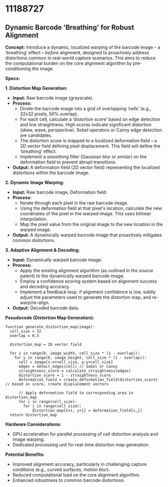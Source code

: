 # 11188727

## Dynamic Barcode 'Breathing' for Robust Alignment

**Concept:** Introduce a dynamic, localized warping of the barcode image – a ‘breathing’ effect – *before* alignment, designed to proactively address distortions common in real-world capture scenarios. This aims to reduce the computational burden on the core alignment algorithm by pre-conditioning the image.

**Specs:**

**1. Distortion Map Generation:**

*   **Input:** Raw barcode image (grayscale).
*   **Process:**
    *   Divide the barcode image into a grid of overlapping ‘cells’ (e.g., 32x32 pixels, 50% overlap).
    *   For each cell, calculate a ‘distortion score’ based on edge detection and line straightness. High scores indicate significant distortion (skew, wave, perspective).  Sobel operators or Canny edge detection are candidates.
    *   The distortion score is mapped to a localized deformation field – a 2D vector field defining pixel displacement.  This field will define the ‘breathing’ effect.
    *   Implement a smoothing filter (Gaussian blur or similar) on the deformation field to prevent abrupt transitions.
*   **Output:** A deformation field (2D vector field) representing the localized distortions within the barcode image.

**2. Dynamic Image Warping:**

*   **Input:** Raw barcode image, Deformation field.
*   **Process:**
    *   Iterate through each pixel in the raw barcode image.
    *   Using the deformation field at that pixel's location, calculate the new coordinates of the pixel in the warped image. This uses bilinear interpolation.
    *   Map the pixel value from the original image to the new location in the warped image.
*   **Output:** A dynamically warped barcode image that proactively mitigates common distortions.

**3. Adaptive Alignment & Decoding:**

*   **Input:** Dynamically warped barcode image.
*   **Process:**
    *   Apply the existing alignment algorithm (as outlined in the source patent) to the dynamically warped barcode image.
    *   Employ a confidence scoring system based on alignment success and decoding accuracy.
    *   Implement a feedback loop: if alignment confidence is low, subtly adjust the parameters used to generate the distortion map, and re-warp/re-align.
*   **Output:** Decoded barcode data.

**Pseudocode (Distortion Map Generation):**

```
function generate_distortion_map(image):
  cell_size = 32
  overlap = 0.5

  distortion_map = 2D vector field

  for x in range(0, image_width, cell_size * (1 - overlap)):
    for y in range(0, image_height, cell_size * (1 - overlap)):
      cell = image[x:x+cell_size, y:y+cell_size]
      edges = detect_edges(cell) // Sobel or Canny
      straightness_score = calculate_straightness(edges)
      distortion_score = 1 - straightness_score
      deformation_field = create_deformation_field(distortion_score) // based on score, create displacement vectors

      // Apply deformation field to corresponding area in distortion_map
      for i in range(cell_size):
        for j in range(cell_size):
            distortion_map[x+i, y+j] = deformation_field[i,j]
  return distortion_map
```

**Hardware Considerations:**

*   GPU acceleration for parallel processing of cell distortion analysis and image warping.
*   Dedicated processing unit for real-time distortion map generation.

**Potential Benefits:**

*   Improved alignment accuracy, particularly in challenging capture conditions (e.g., curved surfaces, motion blur).
*   Reduced computational load on the core alignment algorithm.
*   Enhanced robustness to common barcode distortions.